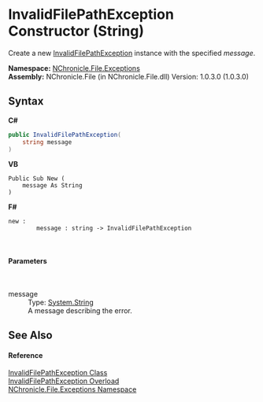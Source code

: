 # InvalidFilePathException Constructor (String)
 

Create a new <a href="T_NChronicle_File_Exceptions_InvalidFilePathException.md">InvalidFilePathException</a> instance with the specified *message*.

**Namespace:**&nbsp;<a href="N_NChronicle_File_Exceptions.md">NChronicle.File.Exceptions</a><br />**Assembly:**&nbsp;NChronicle.File (in NChronicle.File.dll) Version: 1.0.3.0 (1.0.3.0)

## Syntax

**C#**<br />
``` C#
public InvalidFilePathException(
	string message
)
```

**VB**<br />
``` VB
Public Sub New ( 
	message As String
)
```

**F#**<br />
``` F#
new : 
        message : string -> InvalidFilePathException
```

<br />

#### Parameters
&nbsp;<dl><dt>message</dt><dd>Type: <a href="http://msdn2.microsoft.com/en-us/library/s1wwdcbf" target="_blank">System.String</a><br />A message describing the error.</dd></dl>

## See Also


#### Reference
<a href="T_NChronicle_File_Exceptions_InvalidFilePathException.md">InvalidFilePathException Class</a><br /><a href="Overload_NChronicle_File_Exceptions_InvalidFilePathException__ctor.md">InvalidFilePathException Overload</a><br /><a href="N_NChronicle_File_Exceptions.md">NChronicle.File.Exceptions Namespace</a><br />
